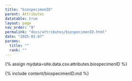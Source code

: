 ```yaml
---
title: "biospecimenID"
parent: Attributes
datatable: true
layout: page
nav_order: "8"
permalink: "docs/attributes/biospecimenID.html"
date: "2025-01-07"
params:
  title: ""
  rank: ""
---
```

{% assign mydata=site.data.csv.attributes.biospecimenID %} 

{% include content/biospecimenID.md %}
